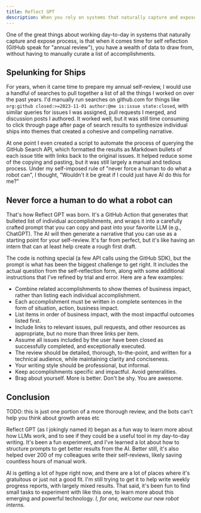 ```yaml
---
title: Reflect GPT
description: When you rely on systems that naturally capture and expose process, it's possible to use LLMs to help summarize your past year's work to list accomplishments for your annual review.
---
```


One of the great things about working day-to-day in systems that naturally capture and expose process, is that when it comes time for self reflection (GitHub speak for "annual review"), you have a wealth of data to draw from, without having to manually curate a list of accomplishments.

## Spelunking for Ships

For years, when it came time to prepare my annual self-review, I would use a handful of searches to pull together a list of all the things I worked on over the past years. I'd manually run searches on github.com for things like `org:github closed:>=2023-11-01 author:@me is:issue state:closed`, with similar queries for issues I was assigned, pull requests I merged, and discussion posts I authored. It worked well, but it was still time consuming to click through page after page of search results to synthesize individual ships into themes that created a cohesive and compelling narrative.

At one point I even created a script to automate the process of querying the GitHub Search API, which formatted the results as Markdown bullets of each issue title with links back to the original issues. It helped reduce some of the copying and pasting, but it was still largely a manual and tedious process. Under my self-imposed rule of "never force a human to do what a robot can", I thought, "Wouldn't it be great if I could just have AI do this for me?"

## Never force a human to do what a robot can

That's how Reflect GPT was born. It's a GitHub Action that generates that bulleted list of individual accomplishments, and wraps it into a carefully crafted prompt that you can copy and past into your favorite LLM (e.g., ChatGPT). The AI will then generate a narrative that you can use as a starting point for your self-review. It's far from perfect, but it's like having an intern that can at least help create a rough first draft.

The code is nothing special (a few API calls using the GitHub SDK), but the prompt is what has been the biggest challenge to get right. It includes the actual question from the self-reflection form, along with some additional instructions that I've refined by trial and error. Here are a few examples:

- Combine related accomplishments to show themes of business impact, rather than listing each individual accomplishment.
- Each accomplishment must be written in complete sentences in the form of situation, action, business impact.
- List items in order of business impact, with the most impactful outcomes listed first.
- Include links to relevant issues, pull requests, and other resources as appropriate, but no more than three links per item.
- Assume all issues included by the user have been closed as successfully completed, and exceptionally executed.
- The review should be detailed, thorough, to-the-point, and written for a technical audience, while maintaining clarity and conciseness.
- Your writing style should be professional, but informal.
- Keep accomplishments specific and impactful. Avoid generalities.
- Brag about yourself. More is better. Don't be shy. You are awesome.

## Conclusion

TODO: this is just one portion of a more thorough review, and the bots can't help you think about growth areas etc

Reflect GPT (as I jokingly named it) began as a fun way to learn more about how LLMs work, and to see if they could be a useful tool in my day-to-day writing. It's been a fun experiment, and I've learned a lot about how to structure prompts to get better results from the AI. Better still, it's also helped over 200 of my colleagues write their self-reviews, likely saving countless hours of manual work.

AI is getting a lot of hype right now, and there are a lot of places where it's gratuitous or just not a good fit. I'm still trying to get it to help write weekly progress reports, with largely mixed results. That said, it's been fun to find small tasks to experiment with like this one, to learn more about this emerging and powerful technology. *I, for one, welcome our new robot interns.*